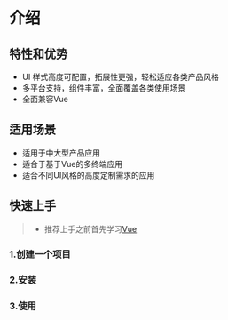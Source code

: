 # 介绍

## 特性和优势
* UI 样式高度可配置，拓展性更强，轻松适应各类产品风格
* 多平台支持，组件丰富，全面覆盖各类使用场景
* 全面兼容Vue

## 适用场景
* 适用于中大型产品应用
* 适合于基于Vue的多终端应用
* 适合不同UI风格的高度定制需求的应用

## 快速上手
> * 推荐上手之前首先学习[Vue](https://cn.vuejs.org/v2/guide/)

### 1.创建一个项目

### 2.安装

### 3.使用